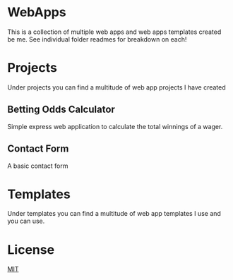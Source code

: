# WebApps

This is a collection of multiple web apps and web apps templates created be me. See individual folder readmes for breakdown on each!


# Projects
Under projects you can find a multitude of web app projects I have created
## Betting Odds Calculator
Simple express web application to calculate the total winnings of a wager.
## Contact Form
A basic contact form
# Templates
Under templates you can find a multitude of web app templates I use and you can use.
# License
[MIT](https://choosealicense.com/licenses/mit/)
